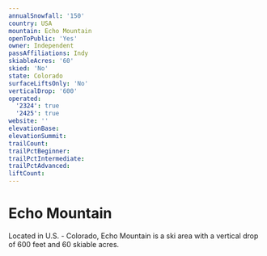 ```yaml
---
annualSnowfall: '150'
country: USA
mountain: Echo Mountain
openToPublic: 'Yes'
owner: Independent
passAffiliations: Indy
skiableAcres: '60'
skied: 'No'
state: Colorado
surfaceLiftsOnly: 'No'
verticalDrop: '600'
operated:
  '2324': true
  '2425': true
website: ''
elevationBase:
elevationSummit:
trailCount:
trailPctBeginner:
trailPctIntermediate:
trailPctAdvanced:
liftCount:
---
```



# Echo Mountain

Located in U.S. - Colorado, Echo Mountain is a ski area with a vertical drop of 600 feet and 60 skiable acres.
